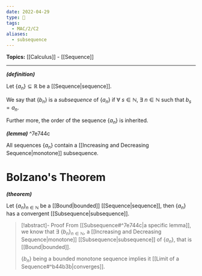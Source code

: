 ```yaml
---
date: 2022-04-29
type: 🧠
tags:
  - MAC/2/C2
aliases:
  - subsequence
---
```


**Topics:** [[Calculus]] - [[Sequence]]

---

_**(definition)**_

Let $\{ a_n \} \subseteq \mathbb{R}$ be a [[Sequence|sequence]].

We say that $\{ b_n \}$ is a _subsequence_ of $\{ a_n \}$ if $\forall\ s \in \mathbb{N}$, $\exists\ n \in \mathbb{N}$ such that $b_s = a_n$.

Further more, the order of the sequence $\{ a_n \}$ is inherited.

_**(lemma)**_ ^7e744c

All sequences $\{ a_n \}$ contain a [[Increasing and Decreasing Sequence|monotone]] subsequence.

# Bolzano's Theorem

_**(theorem)**_

Let $\{ a_n \}_{n \in \mathbb{N}}$ be a [[Bound|bounded]] [[Sequence|sequence]], then $\{ a_n \}$ has a convergent [[Subsequence|subsequence]].

> [!abstract]- Proof
> From [[Subsequence#^7e744c|a specific lemma]], we know that $\exists\ \{ b_n \}_{n \in \mathbb{N}}$, a [[Increasing and Decreasing Sequence|monotone]] [[Subsequence|subsequence]] of $\{ a_n \}$, that is [[Bound|bounded]].
>
> $\{ b_n \}$ being a bounded monotone sequence implies it [[Limit of a Sequence#^b44b3b|converges]].
